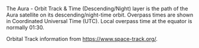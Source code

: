 The Aura - Orbit Track & Time (Descending/Night) layer is the path of the Aura satellite on its descending/night-time orbit. Overpass times are shown in Coordinated Universal Time (UTC). Local overpass time at the equator is normally 01:30.

Orbital Track information from <https://www.space-track.org/>.
